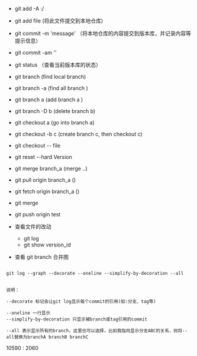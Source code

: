 - git add -A :/ 
- git add file (将此文件提交到本地仓库)
- git commit -m 'message' （将本地仓库的内容提交到版本库，并记录内容等提示信息）
- git commit -am ''
- git status （查看当前版本库的状态）



- git branch     (find local branch)
- git branch -a  (find all branch )

- git branch a   (add branch a )
- git branch -D b  (delete branch b)
- git checkout a  (go into branch a)
- git checkout -b c (create branch c, then checkout c)

- git checkout -- file
- git reset --hard Version


- git merge branch_a (merge ..)

- git pull origin branch_a ()
- git fetch origin branch_a     ()
- git merge 




- git push origin test

- 查看文件的改动

   - git log <filename>
   -  git show version_id <filename>




- 查看 git branch 合并图

```

git log --graph --decorate --oneline --simplify-by-decoration --all


说明：

--decorate 标记会让git log显示每个commit的引用(如:分支、tag等) 

--oneline 一行显示
--simplify-by-decoration 只显示被branch或tag引用的commit

--all 表示显示所有的branch，这里也可以选择，比如我指向显示分支ABC的关系，则将--all替换为branchA branchB branchC

```



10590 : 2060
